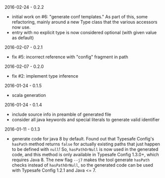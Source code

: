 2016-02-24 - 0.2.2
- initial work on #6: "generate conf templates."
  As part of this, some refactoring, mainly around a new Type class
  that the various accessors now use.
- entry with no explicit type is now considered optional (with given value as default)

2016-02-07 - 0.2.1
- fix #5: incorrect reference with "config" fragment in path

2016-02-07 - 0.2.0
- fix #2: implement type inference

2016-01-24 - 0.1.5
- scala generation

2016-01-24 - 0.1.4
- include source info in preamble of generated file
- consider all java keywords and special literals to generate valid identifier

2016-01-11 - 0.1.3
- generate code for java 8 by default.
  Found out that Typesafe Config's `hasPath` method returns `false` for actually existing paths that just
  happen to be defined with `null`!  So, `hasPathOrNull` is now used in the generated code, and this method 
  is only available in Typesafe Config 1.3.0+, which requires Java 8.
  The new flag `--j7` makes the tool generate `hasPath` checks instead of `hasPathOrNull`, 
  so the generated code can be used with Typesafe Config 1.2.1 and Java <= 7.
 
